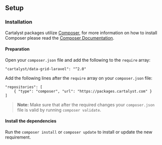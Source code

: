 ## Setup

### Installation

Cartalyst packages utilize [Composer](http://getcomposer.org), for more information on how to install Composer please read the [Composer Documentation](https://getcomposer.org/doc/00-intro.md).

#### Preparation

Open your `composer.json` file and add the following to the `require` array:

	"cartalyst/data-grid-laravel": "^2.0"

Add the following lines after the `require` array on your `composer.json` file:

	"repositories": [
		{ "type": "composer", "url": "https://packages.cartalyst.com" }
	]

> **Note:** Make sure that after the required changes your `composer.json` file is valid by running `composer validate`.

#### Install the dependencies

Run the `composer install` or `composer update` to install or update the new requirement.
